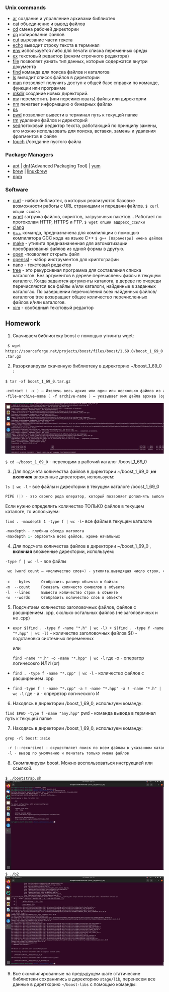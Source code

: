 
### Unix commands

- [ar](https://en.wikipedia.org/wiki/Ar_(Unix)) cоздание и управление архивами библиотек
- [cat](https://en.wikipedia.org/wiki/Cat_(Unix)) объединение и вывод файлов 
- [cd](https://en.wikipedia.org/wiki/Cd_(command)) смена рабочей директории 
- [cp](https://en.wikipedia.org/wiki/Cp_(Unix)) копирование файлов
- [cut](https://en.wikipedia.org/wiki/Cut_(Unix)) вырезание части текста
- [echo](https://en.wikipedia.org/wiki/Echo_(command)) выводит строку текста в терминал
- [env](https://en.wikipedia.org/wiki/Env_(shell)) используется либо для печати списка переменных среды
- [ex](https://en.wikipedia.org/wiki/Ex_(editor)) текстовый редактор (режим строчного редактора)
- [file](https://en.wikipedia.org/wiki/File_(command)) позволяет узнать тип данных, которые содержатся внутри документа
- [find](https://en.wikipedia.org/wiki/Find) команда для поиска файлов и каталогов
- [ls](https://en.wikipedia.org/wiki/Ls) выводит список файлов в директории 
- [man](https://en.wikipedia.org/wiki/Man_page) позволяет получить доступ к общей базе справки по команде, функции или программе
- [mkdir](https://en.wikipedia.org/wiki/Mkdir) cоздание новых директорий.
- [mv](https://en.wikipedia.org/wiki/Mv) переместить (или переименовать) файлы или директории
- [nm](https://en.wikipedia.org/wiki/Nm_(Unix)) печатает информацию о бинарных файлах
- [ps](https://en.wikipedia.org/wiki/Ps_(Unix))
- [pwd](https://en.wikipedia.org/wiki/Pwd) позволяет вывести в терминал путь к текущей папке
- [rm](https://en.wikipedia.org/wiki/Rm_(Unix)) удаление файлов и директорий
- [sed](https://en.wikipedia.org/wiki/Sed)потоковый редактор текста, работающий по принципу замены, его можно использовать для поиска, вставки, замены и удаления фрагментов в файле
- [touch](https://en.wikipedia.org/wiki/Touch_(Unix)) //создание пустого файла

### Package Managers

- [apt](http://help.ubuntu.ru/wiki/apt) | [dnf](https://en.wikipedia.org/wiki/DNF_(software))(Advanced Packaging Tool) | [yum](https://fedoraproject.org/wiki/Yum/ru)
- [brew](https://brew.sh) | [linuxbrew](http://linuxbrew.sh)
- [npm](https://docs.npmjs.com)

### Software

- [curl](https://www.gitbook.com/book/bagder/everything-curl/details) - набор библиотек, в которых реализуются базовые возможности работы с URL страницами и передачи файлов. `$ curl опции ссылка`
- [wget](https://www.gnu.org/software/wget/manual/wget.pdf) загрузка файлов, скриптов, загрузочных пакетов... Работает по протоколам HTTP, HTTPS и FTP. `$ wget опции аддресс_ссылки`
- [clang](https://clang.llvm.org)
- [g++](https://gcc.gnu.org/onlinedocs/gcc-4.0.2/gcc/G_002b_002b-and-GCC.html) команда, предназначена для компиляции с помощью компилятора GCC кода на языке C++ `$ g++ [параметры] имена файлов`
- [make](https://en.wikipedia.org/wiki/Make_(software)) - утилита предназначенная для автоматизации преобразования файлов из одной формы в другую.
- [open](https://developer.apple.com/legacy/library/documentation/Darwin/Reference/ManPages/man1/open.1.html) -позволяет открыть файл
- [openssl](https://www.openssl.org) - набор инструментов для криптографии
- [nano](https://www.nano-editor.org) - текстовый редактор
- [tree](https://linux.die.net/man/1/tree) - это рекурсивная программа для составления списка каталогов. Без аргументов в дереве перечислены файлы в текущем каталоге. Когда задаются аргументы каталога, в дереве по очереди перечисляются все файлы и/или каталоги, найденные в заданных каталогах. По завершении перечисления всех найденных файлов/каталогов tree возвращает общее количество перечисленных файлов и/или каталогов.
- [vim](http://www.vim.org) - свободный текстовый редактор


 ## Homework
1. Скачиваем библиотеку boost с помощью утилиты wget:
 
  ` $ wget https://sourceforge.net/projects/boost/files/boost/1.69.0/boost_1_69_0.tar.gz` 
  
  
2. Разорхивируем скаченную библиотеку в директорию ~/boost_1_69_0 :
    
  `$ tar -xf boost_1_69_0.tar.gz`
  ```cpp
  -extract ( -x ) — Извлечь весь архив или один или несколько файлов из архива (operation)
  -file=archive=name ( -f archive-name ) — указывает имя файла архива (option)
  ```
 
  ![изображение_1](https://raw.githubusercontent.com/MsDaria08/lab01/master/1.jpg)
   
  `$ cd ~/boost_1_69_0` - переходим в рабочий каталог /boost_1_69_0
  
  
3.  Для подсчета количества  файлов в директории ~/boost_1_69_0 ,***не включая*** вложенные директории, используем:

`ls | wc -l`  - все файлы и директории в текущем каталоге /boost_1_69_0

```cpp
PIPE (|) - это своего рода оператор, который позволяет дополнять выполение разных команд.
```

Если нужно определить количество ТОЛЬКО файлов в текущем каталоге, то используем:

`find . -maxdepth 1 -type f | wc -l`- все файлы в текущем каталоге
  ```cpp
  -maxdepth - глубина обхода католога
  -maxdepth 1- обработка всех файлов, кроме начальных
  ````

4. Для подсчета количества файлов в директории ~/boost_1_69_0 , ****включая**** вложенные директории, используем:

  `-type f | wc -l` - все файлы 
  
 ```cpp
  wc (word count — «количество слов») - утилита,выводящая число строк, слов и байт для каждого указанного файла
  
-c 	--bytes 	Отобразить размер объекта в байтах
-m 	--count 	Показать количесто символов в объекте
-l 	--lines 	Вывести количество строк в объекте
-w 	--words 	Отобразить количество слов в объекте
 ```
  
5. Подсчитаем количество заголовочных файлов, файлов с расширением .cpp, сколько остальных файлов (не заголовочных и не .cpp)
 
 + `expr $(find . -type f -name "*.h" | wc -l) + $(find . -type f -name "*.hpp" | wc -l)`  - количество заголовочных файлов
              $() - подстановка системных переменных
    
   или 
   
   `find -name "*.h" -o -name "*.hpp" | wc -l` 
                  где -o - оператор логичесокго ИЛИ (or)
              
 + `find . -type f -name "*.cpp" | wc -l` - количество файлов с расширением .cpp
 
 + `find -type f ! -name "*.cpp" -a ! -name "*.hpp" -a ! -name "*.h" | wc -l` 
                  где - а - опрервтор логического И
 
 6. Находясь в директории /boost_1_69_0, используем команду:
 
 `find $PWD -type f -name "any.hpp"`
      pwd - команда вывода в терминал путь к текущей папке
 
 
 7. Находясь в директории /boost_1_69_0, используем команду:
 
 `grep -rl boost::asio`
 ```cpp
  -r (--recursive) - осуществляет поиск по всем файлам в указанном каталоге
  -l - вывод по умолчанию и печатать только имена файлов
  ```
  
 8. Скомпилируем boost. Можно воспользоваться инструкцией или ссылкой.
 
 `$ ./bootstrap.sh`
 ![2](https://raw.githubusercontent.com/MsDaria08/lab01/master/2.jpg)
 `$ ./b2`
![3](https://raw.githubusercontent.com/MsDaria08/lab01/master/3.jpg)

9. Все скомпилированные на предыдущем шаге статические библиотеки сохранились в директорию `stage/lib`, перенесем все данные в диреткорию `~/boost-libs` с помощью команды: 


 
                      
  
  
  
